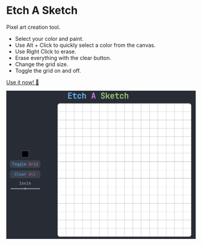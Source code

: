 # Etch A Sketch
Pixel art creation tool.
* Select your color and paint.
* Use Alt + Click to quickly select a color from the canvas.
* Use Right Click to erase.
* Erase everything with the clear button.
* Change the grid size.
* Toggle the grid on and off.

[Use it now! 🎨](https://aburak621.github.io/etch-a-sketch/)

![](EtchASketch.png)
